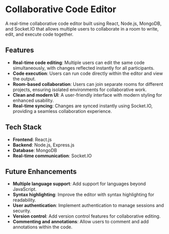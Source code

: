 # Collaborative Code Editor
A real-time collaborative code editor built using React, Node.js, MongoDB, and Socket.IO that allows multiple users to collaborate in a room to write, edit, and execute code together.

## Features
- **Real-time code editing**: Multiple users can edit the same code simultaneously, with changes reflected instantly for all participants.
- **Code execution**: Users can run code directly within the editor and view the output.
- **Room-based collaboration**: Users can join separate rooms for different projects, ensuring isolated environments for collaborative work.
- **Clean and modern UI**: A user-friendly interface with modern styling for enhanced usability.
- **Real-time syncing**: Changes are synced instantly using Socket.IO, providing a seamless collaboration experience.

## Tech Stack
- **Frontend**: React.js
- **Backend**: Node.js, Express.js
- **Database**: MongoDB
- **Real-time communication**: Socket.IO

## Future Enhancements
- **Multiple language support**: Add support for languages beyond JavaScript.
- **Syntax highlighting**: Improve the editor with syntax highlighting for readability.
- **User authentication**: Implement authentication to manage sessions and security.
- **Version control**: Add version control features for collaborative editing.
- **Commenting and annotations**: Allow users to comment and add annotations within the code.
